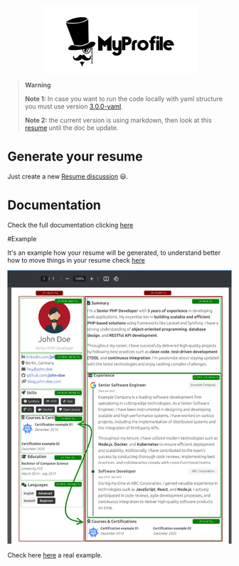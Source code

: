 <p align="center">
  <img src="./website/static/img/logo_readme.webp">
</p>

> **Warning**
>
> **Note 1:** In case you want to run the code locally with yaml structure you must use version [3.0.0-yaml](https://github.com/shield-wall/myprofile/releases/tag/3.0.0-yaml).
>
> **Note 2:** the current version is using markdown, then look at this [resume](https://github.com/shield-wall/myprofile/discussions/723) until the doc be update.

# Generate your resume

Just create a new [Resume discussion](https://github.com/shield-wall/myprofile/discussions/new?category=resume) :smiley:.

# Documentation

Check the full documentation clicking [here](https://myprofile.pro)

#Example

It's an example how your resume will be generated, to understand better how to move things in your resume check [here](https://myprofile.pro/structure/overview/)

![Image example](website/docs/structure/img/resume-explain.png)

Check here [here](https://bucket.myprofile.pro/users/eerison/resume.html) a real example.

